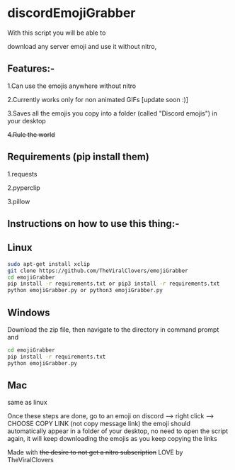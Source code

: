 # discordEmojiGrabber
With this script you will be able to

download any server emoji and use it without nitro,

## Features:-

  1.Can use the emojis anywhere without nitro
  
  2.Currently works only for non animated GIFs [update soon :)]
  
  3.Saves all the emojis you copy into a folder (called "Discord emojis") in your desktop
  
  ~~4.Rule the world~~
## Requirements (pip install them)
  1.requests
  
  2.pyperclip
    
  3.pillow
  
  
  ## Instructions on how to use this thing:-
   ## Linux
  ```sh
  sudo apt-get install xclip
  git clone https://github.com/TheViralClovers/emojiGrabber
  cd emojiGrabber
  pip install -r requirements.txt or pip3 install -r requirements.txt
  python emojiGrabber.py or python3 emojiGrabber.py
  ```
   
  ## Windows
   Download the zip file, then navigate to the directory in command prompt and
  ```sh
  cd emojiGrabber
  pip install -r requirements.txt
  python emojiGrabber.py
  ```
  ## Mac
  same as linux
    
Once these steps are done, go to an emoji on discord --> right click --> CHOOSE COPY LINK (not copy message link)
the emoji should automatically appear in a folder of your desktop, no need to open the script again, it will keep downloading the emojis as you keep copying the links
    
  Made with ~~the desire to not get a nitro subscription~~ LOVE by TheViralClovers
